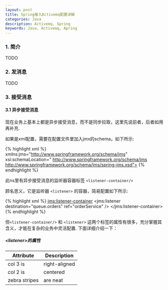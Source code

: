 ```yaml
---
layout: post
title: Spring接入Activemq配置详解
categories: Java
description: Activemq, Spring
keywords: Java, Activemq, Apring
---
```


### 1. 简介

   TODO

### 2. 发消息
   
   TODO

### 3. 接受消息

#### 3.1 异步接受消息

现在业务上基本上都是异步接受消息，而不是同步拉取，这里先说前者，后者如用再补充.

如果是xml配置，需要在配置文件里加入jmx的schema，如下所示:

{% highlight xml %}
    xmlns:jms="http://www.springframework.org/schema/jms"
    xsi:schemaLocation="
        http://www.springframework.org/schema/jms 
        http://www.springframework.org/schema/jms/spring-jms.xsd">
{% endhighlight %}

此ns里有异步接受消息的监听器容器标签 ``<listener-container/>``

顾名思义，它是监听器 ``<listener>`` 的容器，简易配置如下所示:

{% highlight xml %}
    <jms:listener-container>
        <jms:listener destination="queue.orders" ref="orderService" />
    </jms:listener-container>
{% endhighlight %}

但``<listener-container/>`` 和 ``<listener>`` 这两个标签的属性有很多，充分掌握其含义，才能在复杂的业务中灵活配置. 下面详细介绍一下：

##### \<listener\>的属性

| Attribute        | Description           |
| ------------- | ------------- |
| col 3 is      | right-aligned |
| col 2 is      | centered      |
| zebra stripes | are neat      |